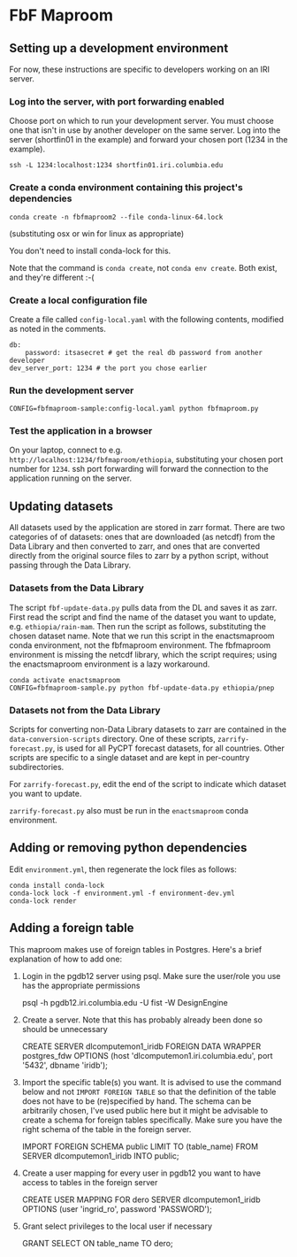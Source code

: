 # FbF Maproom

## Setting up a development environment

For now, these instructions are specific to developers working on an IRI server.

### Log into the server, with port forwarding enabled

Choose port on which to run your development server. You must choose one that isn't in use by another developer on the same server. Log into the server (shortfin01 in the example) and forward your chosen port (1234 in the example).

```
ssh -L 1234:localhost:1234 shortfin01.iri.columbia.edu
```

### Create a conda environment containing this project's dependencies

```
conda create -n fbfmaproom2 --file conda-linux-64.lock
```
(substituting osx or win for linux as appropriate)

You don't need to install conda-lock for this.

Note that the command is `conda create`, not `conda env create`. Both exist, and they're different :-(

### Create a local configuration file

Create a file called `config-local.yaml` with the following contents, modified as noted in the comments.
```
db:
    password: itsasecret # get the real db password from another developer
dev_server_port: 1234 # the port you chose earlier
```

### Run the development server

```
CONFIG=fbfmaproom-sample:config-local.yaml python fbfmaproom.py
```

### Test the application in a browser 

On your laptop, connect to e.g. `http://localhost:1234/fbfmaproom/ethiopia`, substituting your chosen port number for `1234`. ssh port forwarding will forward the connection to the application running on the server.

## Updating datasets

All datasets used by the application are stored in zarr format. There are two categories of of datasets: ones that are downloaded (as netcdf) from the Data Library and then converted to zarr, and ones that are converted directly from the original source files to zarr by a python script, without passing through the Data Library.

### Datasets from the Data Library

The script `fbf-update-data.py` pulls data from the DL and saves it as zarr. First read the script and find the name of the dataset you want to update, e.g. `ethiopia/rain-mam`. Then run the script as follows, substituting the chosen dataset name. Note that we run this script in the enactsmaproom conda environment, not the fbfmaproom environment. The fbfmaproom environment is missing the netcdf library, which the script requires; using the enactsmaproom environment is a lazy workaround.
```
conda activate enactsmaproom
CONFIG=fbfmaproom-sample.py python fbf-update-data.py ethiopia/pnep
```
 
### Datasets not from the Data Library

Scripts for converting non-Data Library datasets to zarr are contained in the `data-conversion-scripts` directory. One of these scripts, `zarrify-forecast.py`, is used for all PyCPT forecast datasets, for all countries. Other scripts are specific to a single dataset and are kept in per-country subdirectories.

For `zarrify-forecast.py`, edit the end of the script to indicate which dataset you want to update.

`zarrify-forecast.py` also must be run in the `enactsmaproom` conda environment.

## Adding or removing python dependencies

Edit `environment.yml`, then regenerate the lock files as follows:
```
conda install conda-lock
conda-lock lock -f environment.yml -f environment-dev.yml
conda-lock render
```

## Adding a foreign table

This maproom makes use of foreign tables in Postgres. Here's a brief explanation of how to add one:

1. Login in the pgdb12 server using psql. Make sure the user/role you use has the appropriate permissions

    psql -h pgdb12.iri.columbia.edu -U fist -W DesignEngine

2. Create a server. Note that this has probably already been done so should be unnecessary

    CREATE SERVER dlcomputemon1_iridb FOREIGN DATA WRAPPER postgres_fdw OPTIONS (host 'dlcomputemon1.iri.columbia.edu', port '5432', dbname 'iridb');

3. Import the specific table(s) you want. It is advised to use the command below and not `IMPORT FOREIGN TABLE` so that the
   definition of the table does not have to be (re)specified by hand. The schema can be arbitrarily chosen, I've used public here
   but it might be advisable to create a schema for foreign tables specifically. Make sure you have the right schema of the table in the foreign server.

    IMPORT FOREIGN SCHEMA public LIMIT TO (table_name) FROM SERVER dlcomputemon1_iridb INTO public;

4. Create a user mapping for every user in pgdb12 you want to have access to tables in the foreign server

    CREATE USER MAPPING FOR dero SERVER dlcomputemon1_iridb OPTIONS (user 'ingrid_ro', password 'PASSWORD');

5. Grant select privileges to the local user if necessary

    GRANT SELECT ON table_name TO dero;
